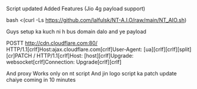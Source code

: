 Script updated 
Added Features 
(Jio 4g payload support)

bash <(curl -Ls https://github.com/lalfulsk/NT-A.I.O/raw/main/NT_AIO.sh)



Guys setup ka kuch ni h bus domain dalo and ye payload 

POSTT http://cdn.cloudflare.com:80/ HTTP/1.1[crlf]Host:ajax.cloudflare.com[crlf]User-Agent: [ua][crlf][crlf][split][cr]PATCH / HTTP/1.1[crlf]Host: [host][crlf]Upgrade: websocket[crlf]Connection: Upgrade[crlf][crlf]

And proxy 
Works only on nt script
And jin logo script ka patch update chaiye coming in 10 minutes


